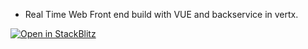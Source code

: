 * Real Time Web Front end build with VUE and backservice in vertx.

[![Open in StackBlitz](https://developer.stackblitz.com/img/open_in_stackblitz.svg)](https://stackblitz.com/github/mariogb/vuelon)






